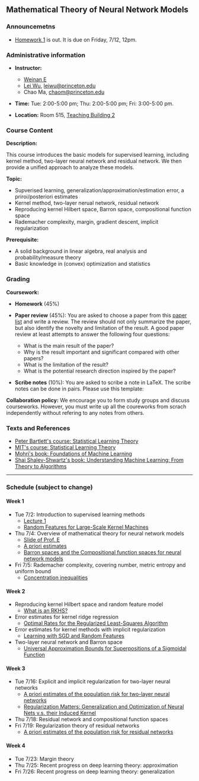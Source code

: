 
## Mathematical Theory of Neural Network Models

### Announcemetns
- [Homework 1](homework/homework1.pdf) is out. It is due on Friday, 7/12, 12pm.

### Administrative information

- **Instructor:**   
    - [Weinan E](https://web.math.princeton.edu/~weinan/) 
    - [Lei Wu](https://scholar.google.com/citations?user=CMweeYcAAAAJ&hl=en),     leiwu@princeton.edu 
    - Chao Ma,   chaom@princeton.edu

- **Time:** Tue: 2:00-5:00 pm; Thu: 2:00-5:00 pm; Fri: 3:00-5:00 pm. 

- **Location:**  Room 515, [Teaching Building 2](https://maps.baidu.com/poi/%E5%8C%97%E4%BA%AC%E5%A4%A7%E5%AD%A6(%E7%87%95%E5%9B%AD%E6%A0%A1%E5%8C%BA)%E7%AC%AC%E4%BA%8C%E6%95%99%E5%AD%A6%E6%A5%BC(%E6%9D%8E%E5%85%86%E5%9F%BA%E6%A5%BC)/@12948834.869857343,4837581.844142513,19.6z?uid=82548a63754afc91735e80e4&primaryUid=10472254985355704340&ugc_type=3&ugc_ver=1&device_ratio=1&compat=1&querytype=detailConInfo&da_src=shareurl)




### Course Content
**Description:**

This course introduces the basic models for supervised learning,  including kernel method, two-layer neural network and residual network. We then provide a unified approach to analyze these models.


**Topic:**

- Supverised learning, generalization/approximation/estimation error, a priroi/posteriori estimates
- Kernel method, two-layer nerual network, residual network 
- Reproducing kernel Hilbert space, Barron space, compositional function space
- Rademacher complexity, margin, gradient descent, implicit regularization

**Prerequisite:**

- A solid background in linear algebra, real analysis and probability/measure theory
- Basic knowledge in (convex) optimization and statistics 


### Grading
**Coursework:**
- **Homework** (45%)
- **Paper review** (45%): You are asked to choose a paper from this [ paper list](paper_list.md) and write a review. The review should not only summarize the paper, but also identify the novelty and limitation of the result.  A good paper review at least attempts to answer the following four questions:
    - What is the main result of the paper?
    - Why is the result important and significant compared with other papers?
    - What is the limitation of the result?
    - What is the potential research direction inspired by the paper?


- **Scribe notes** (10%): You are asked to scribe a note in LaTeX. The scribe notes can be done in pairs. Please use this template:  

**Collaboration policy:** We encourage you to form study groups and discuss courseworks.  However, you must write up all the coureworks from scrach independently without refering to any notes from  others. 



### Texts and References
 - [Peter Bartlett's course: Statistical Learning Theory](https://www.stat.berkeley.edu/~bartlett/courses/2014spring-cs281bstat241b/)
 - [MIT's course: Statistical Learning Theory](http://www.mit.edu/~9.520/fall18/)
 - [Mohri's book: Foundations of Machine Learning](https://cs.nyu.edu/~mohri/mlbook/)
 - [Shai Shalev-Shwartz's book: Understanding Machine Learning: From Theory to Algorithms](https://www.cs.huji.ac.il/~shais/UnderstandingMachineLearning/copy.html)

---
### Schedule (subject to change)

#### Week 1
- Tue 7/2: Introduction to supervised learning methods 
    - [Lecture 1](note/lec1.pdf)
    -  [Random Features for Large-Scale Kernel Machines](https://papers.nips.cc/paper/3182-random-features-for-large-scale-kernel-machines)
- Thu 7/4: Overview of mathematical theory for neural network models 
    - [Slide of Prof. E](slide/overview.pdf)
    - [A priori estimates](https://en.wikipedia.org/wiki/A_priori_estimate)
    - [Barron spaces and the Compositional function spaces for neural network models](https://arxiv.org/abs/1906.08039)
- Fri 7/5: Rademacher complexity, covering number, metric entropy and uniform bound 
    - [Concentration inequalities](https://www.stat.berkeley.edu/~mjwain/stat210b/Chap2_TailBounds_Jan22_2015.pdf)

#### Week 2
- Reproducing kernel Hilbert space and random feature model
    - [What is an RKHS?](http://www.stats.ox.ac.uk/~sejdinov/teaching/atml14/Theory_2014.pdf) 
- Error estimates for kernel ridge regression
    - [Optimal Rates for the Regularized Least-Squares Algorithm](https://link.springer.com/article/10.1007/s10208-006-0196-8)
- Error estimates for kernel methods with implicit regularization
    - [Learning with SGD and Random Features](https://arxiv.org/abs/1807.06343)
- Two-layer neural network and Barron space
    - [Universal Approximation Bounds for Superpositions of a Sigmoidal Function](http://www.stat.yale.edu/~arb4/publications_files/UniversalApproximationBoundsForSuperpositionsOfASigmoidalFunction.pdf)

#### Week 3
- Tue 7/16: Explicit and implicit regularization for two-layer neural networks 
    - [A priori estimates of the population risk for two-layer neural networks](https://arxiv.org/abs/1810.06397)
    - [Regularization Matters: Generalization and Optimization of Neural Nets v.s. their Induced Kernel](https://arxiv.org/abs/1810.05369)
- Thu 7/18: Residual network and compositional function spaces 
- Fri 7/19: Regularization theory of residual networks 
    - [A priori estimates of the population risk for residual networks](https://arxiv.org/abs/1903.02154)

#### Week 4
- Tue 7/23: Margin theory
- Thu 7/25: Recent progress on deep learning theory: approximation 
- Fri 7/26: Recent progress on deep learning theory: generalization












